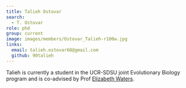 ```yaml
---
title: Talieh Ostovar
search:
  - T. Ostovar
role: phd
group: current
image: images/members/Ostovar_Talieh-r100w.jpg
links:
  email: talieh.ostovar68@gmail.com
  github: 90talieh
---
```


Talieh is currently a student in the UCR-SDSU joint Evolutionary Biology program and is co-advised by Prof [Elizabeth Waters](http://waterslab.org/).
